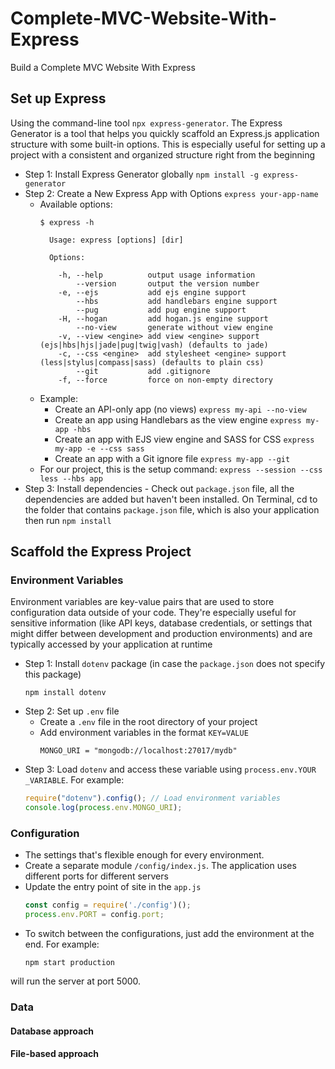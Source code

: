 # Complete-MVC-Website-With-Express
Build a Complete MVC Website With Express

## Set up Express
Using the command-line tool ```npx express-generator```. The Express Generator is a tool that helps you quickly scaffold an Express.js application structure with some built-in options. This is especially useful for setting up a project with a consistent and organized structure right from the beginning 
- Step 1: Install Express Generator globally
```npm install -g express-generator```
- Step 2: Create a New Express App with Options
```express your-app-name```  
	+ Available options:
		```
		$ express -h

		  Usage: express [options] [dir]

		  Options:

		    -h, --help          output usage information
		        --version       output the version number
		    -e, --ejs           add ejs engine support
		        --hbs           add handlebars engine support
		        --pug           add pug engine support
		    -H, --hogan         add hogan.js engine support
		        --no-view       generate without view engine
		    -v, --view <engine> add view <engine> support (ejs|hbs|hjs|jade|pug|twig|vash) (defaults to jade)
		    -c, --css <engine>  add stylesheet <engine> support (less|stylus|compass|sass) (defaults to plain css)
		        --git           add .gitignore
		    -f, --force         force on non-empty directory
		```
	+ Example:
		* Create an API-only app (no views)
			```express my-api --no-view```
		* Create an app using Handlebars as the view engine
			```express my-app -hbs```
		* Create an app with EJS view engine and SASS for CSS
			```express my-app -e --css sass```
		* Create an app with a Git ignore file
			```express my-app --git```
	+ For our project, this is the setup command: ```express --session --css less --hbs app``` 
- Step 3: Install dependencies - Check out ```package.json``` file, all the dependencies are added but haven't been installed. On Terminal, cd to the folder that contains ```package.json``` file, which is also your application then run ```npm install``` 

## Scaffold the Express Project

### Environment Variables
Environment variables are key-value pairs that are used to store configuration data outside of your code. They're especially useful for sensitive information (like API keys, database credentials, or settings that might differ between development and production environments) and are typically accessed by your application at runtime
- Step 1: Install ```dotenv``` package (in case the ```package.json``` does not specify this package)
	```
	npm install dotenv
	```
- Step 2: Set up ```.env``` file
	+ Create a ```.env``` file in the root directory of your project
	+ Add environment variables in the format ```KEY=VALUE```
		```
		MONGO_URI = "mongodb://localhost:27017/mydb"
		```
- Step 3: Load ```dotenv``` and access these variable using ```process.env.YOUR _VARIABLE```. For example:
	```javascript
	require("dotenv").config(); // Load environment variables
	console.log(process.env.MONGO_URI);

	```

### Configuration
- The settings that's flexible enough for every environment.
- Create a separate module ```/config/index.js```. The application uses different ports for different servers
- Update the entry point of site in the ```app.js```
	```javascript
	const config = require('./config')();
	process.env.PORT = config.port;
	```
- To switch between the configurations, just add the environment at the end. For example:
	```
	npm start production
	```
will run the server at port 5000.

### Data

#### Database approach

#### File-based approach